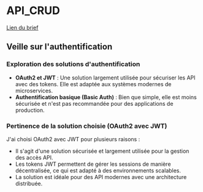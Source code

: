 # API_CRUD
[Lien du brief](https://zippy-twig-11a.notion.site/Brief-D-veloppement-d-une-API-CRUD-1621f9041c96808ba910e8dd8399d638)

## Veille sur l'authentification

### Exploration des solutions d'authentification

- **OAuth2 et JWT** : Une solution largement utilisée pour sécuriser les API avec des tokens. Elle est adaptée aux systèmes modernes de microservices.
- **Authentification basique (Basic Auth)** : Bien que simple, elle est moins sécurisée et n'est pas recommandée pour des applications de production.

### Pertinence de la solution choisie (OAuth2 avec JWT)

J'ai choisi OAuth2 avec JWT pour plusieurs raisons :
- Il s'agit d'une solution sécurisée et largement utilisée pour la gestion des accès API.
- Les tokens JWT permettent de gérer les sessions de manière décentralisée, ce qui est adapté à des environnements scalables.
- La solution est idéale pour des API modernes avec une architecture distribuée.